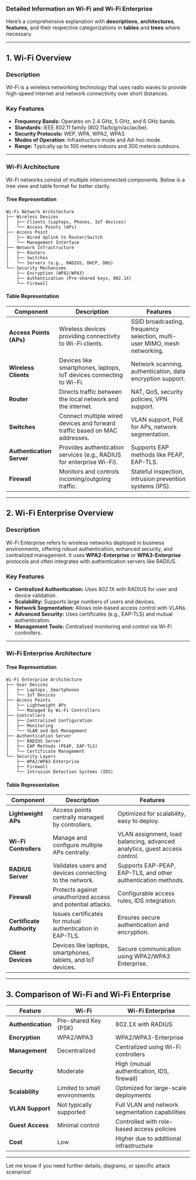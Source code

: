 ### Detailed Information on Wi-Fi and Wi-Fi Enterprise  

Here’s a comprehensive explanation with **descriptions**, **architectures**, **features**, and their respective categorizations in **tables** and **trees** where necessary.

---

## **1. Wi-Fi Overview**  

### **Description**  
Wi-Fi is a wireless networking technology that uses radio waves to provide high-speed internet and network connectivity over short distances.  

### **Key Features**  
- **Frequency Bands:** Operates on 2.4 GHz, 5 GHz, and 6 GHz bands.  
- **Standards:** IEEE 802.11 family (802.11a/b/g/n/ac/ax/be).  
- **Security Protocols:** WEP, WPA, WPA2, WPA3.  
- **Modes of Operation:** Infrastructure mode and Ad-hoc mode.  
- **Range:** Typically up to 100 meters indoors and 300 meters outdoors.  

---

### **Wi-Fi Architecture**  
Wi-Fi networks consist of multiple interconnected components. Below is a tree view and table format for better clarity.

#### **Tree Representation**  

```
Wi-Fi Network Architecture
├── Wireless Devices
│   ├── Clients (Laptops, Phones, IoT devices)
│   └── Access Points (APs)
├── Access Point
│   ├── Wired Uplink to Router/Switch
│   └── Management Interface
├── Network Infrastructure
│   ├── Routers
│   ├── Switches
│   └── Servers (e.g., RADIUS, DHCP, DNS)
└── Security Mechanisms
    ├── Encryption (WPA2/WPA3)
    ├── Authentication (Pre-shared keys, 802.1X)
    └── Firewall
```

#### **Table Representation**  

| **Component**             | **Description**                                                                                       | **Features**                                                                                                    |
|---------------------------|-------------------------------------------------------------------------------------------------------|----------------------------------------------------------------------------------------------------------------|
| **Access Points (APs)**   | Wireless devices providing connectivity to Wi-Fi clients.                                            | SSID broadcasting, frequency selection, multi-user MIMO, mesh networking.                                      |
| **Wireless Clients**      | Devices like smartphones, laptops, IoT devices connecting to Wi-Fi.                                  | Network scanning, authentication, data encryption support.                                                     |
| **Router**                | Directs traffic between the local network and the internet.                                          | NAT, QoS, security policies, VPN support.                                                                     |
| **Switches**              | Connect multiple wired devices and forward traffic based on MAC addresses.                          | VLAN support, PoE for APs, network segmentation.                                                               |
| **Authentication Server** | Provides authentication services (e.g., RADIUS for enterprise Wi-Fi).                               | Supports EAP methods like PEAP, EAP-TLS.                                                                       |
| **Firewall**              | Monitors and controls incoming/outgoing traffic.                                                    | Stateful inspection, intrusion prevention systems (IPS).                                                       |

---

## **2. Wi-Fi Enterprise Overview**  

### **Description**  
Wi-Fi Enterprise refers to wireless networks deployed in business environments, offering robust authentication, enhanced security, and centralized management. It uses **WPA2-Enterprise** or **WPA3-Enterprise** protocols and often integrates with authentication servers like RADIUS.  

### **Key Features**  
- **Centralized Authentication:** Uses 802.1X with RADIUS for user and device validation.  
- **Scalability:** Supports large numbers of users and devices.  
- **Network Segmentation:** Allows role-based access control with VLANs.  
- **Advanced Security:** Uses certificates (e.g., EAP-TLS) and mutual authentication.  
- **Management Tools:** Centralized monitoring and control via Wi-Fi controllers.  

---

### **Wi-Fi Enterprise Architecture**  

#### **Tree Representation**  

```
Wi-Fi Enterprise Architecture
├── User Devices
│   ├── Laptops, Smartphones
│   └── IoT Devices
├── Access Points
│   ├── Lightweight APs
│   └── Managed by Wi-Fi Controllers
├── Controllers
│   ├── Centralized Configuration
│   ├── Monitoring
│   └── VLAN and QoS Management
├── Authentication Server
│   ├── RADIUS Server
│   ├── EAP Methods (PEAP, EAP-TLS)
│   └── Certificate Management
└── Security Layers
    ├── WPA2/WPA3-Enterprise
    ├── Firewall
    └── Intrusion Detection Systems (IDS)
```

#### **Table Representation**  

| **Component**             | **Description**                                                                                       | **Features**                                                                                                    |
|---------------------------|-------------------------------------------------------------------------------------------------------|----------------------------------------------------------------------------------------------------------------|
| **Lightweight APs**       | Access points centrally managed by controllers.                                                      | Optimized for scalability, easy to deploy.                                                                     |
| **Wi-Fi Controllers**     | Manage and configure multiple APs centrally.                                                         | VLAN assignment, load balancing, advanced analytics, guest access control.                                     |
| **RADIUS Server**         | Validates users and devices connecting to the network.                                               | Supports EAP-PEAP, EAP-TLS, and other authentication methods.                                                  |
| **Firewall**              | Protects against unauthorized access and potential attacks.                                          | Configurable access rules, IDS integration.                                                                    |
| **Certificate Authority** | Issues certificates for mutual authentication in EAP-TLS.                                           | Ensures secure authentication and encryption.                                                                  |
| **Client Devices**        | Devices like laptops, smartphones, tablets, and IoT devices.                                         | Secure communication using WPA2/WPA3 Enterprise.                                                               |

---

## **3. Comparison of Wi-Fi and Wi-Fi Enterprise**  

| **Feature**                  | **Wi-Fi**                                       | **Wi-Fi Enterprise**                              |
|------------------------------|------------------------------------------------|--------------------------------------------------|
| **Authentication**           | Pre-shared Key (PSK)                           | 802.1X with RADIUS                               |
| **Encryption**               | WPA2/WPA3                                      | WPA2/WPA3-Enterprise                            |
| **Management**               | Decentralized                                   | Centralized using Wi-Fi controllers              |
| **Security**                 | Moderate                                       | High (mutual authentication, IDS, firewall)      |
| **Scalability**              | Limited to small environments                  | Optimized for large-scale deployments            |
| **VLAN Support**             | Not typically supported                        | Full VLAN and network segmentation capabilities  |
| **Guest Access**             | Minimal control                                | Controlled with role-based access policies       |
| **Cost**                     | Low                                            | Higher due to additional infrastructure          |

---

Let me know if you need further details, diagrams, or specific attack scenarios!
